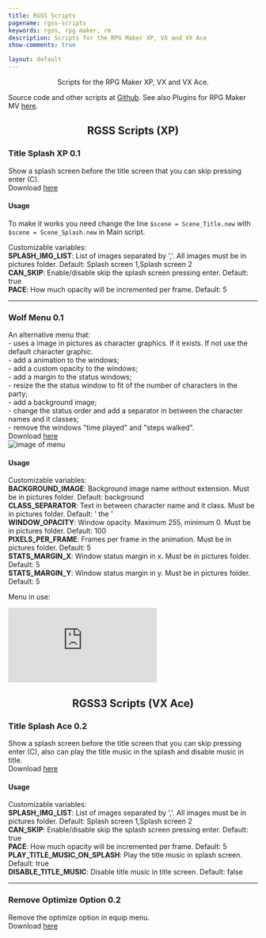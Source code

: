 ```yaml
---
title: RGSS Scripts
pagename: rgss-scripts
keywords: rgss, rpg maker, rm
description: Scripts for the RPG Maker XP, VX and VX Ace
show-comments: true

layout: default
---
```

<p align="center">Scripts for the RPG Maker XP, VX and VX Ace.</p>

Source code and other scripts at [Github](https://github.com/HermesPasser/RGSS-Scripts). See also Plugins for RPG Maker MV [here]({{site.url}}/{{site.baseurl}}p/mv-plugins).

<!--
================
Add systems too
================
-->

<h2 align="center">RGSS Scripts (XP)</h2>

### Title Splash XP 0.1
Show a splash screen before the title screen that you can skip pressing enter (C).  
Download [here](https://github.com/HermesPasser/RGSS-Scripts/blob/master/RGSS/Hermes_Splash-XP.rb)  

#### Usage

To make it works you need change the line ``$scene = Scene_Title.new`` with ``$scene = Scene_Splash.new`` in Main script.  

Customizable variables:  
**SPLASH_IMG_LIST**: List of images separated by ','. All images must be in pictures folder. Default: Splash screen 1,Splash screen 2  
**CAN_SKIP**: Enable/disable skip the splash screen pressing enter. Default: true  
**PACE**: How much opacity will be incremented per frame. Default: 5  

---
### Wolf Menu 0.1
An alternative menu that:  
\- uses a image in pictures as character graphics. If it exists. If not use the default character graphic.  
\- add a animation to the windows;  
\- add a custom opacity to the windows;  
\- add a margin to the status windows;  
\- resize the the status window to fit of the number of characters in the party;  
\- add a background image;  
\- change the status order and add a separator in between the character names and it classes;  
\- remove the windows "time played" and "steps walked".  
Download [here](https://github.com/HermesPasser/RGSS-Scripts/blob/master/RGSS/Wolf%20Menu.rb)  
![image of menu](https://i.imgur.com/XkivRnR.png)

#### Usage

Customizable variables:  
**BACKGROUND_IMAGE**: Background image name without extension. Must be in pictures folder. Default: background  
**CLASS_SEPARATOR**: Text in between character name and it class. Must be in pictures folder. Default: ' the '  
**WINDOW_OPACITY**: Window opacity. Maximum 255, minimum 0. Must be in pictures folder. Default: 100  
**PIXELS_PER_FRAME**: Frames per frame in the animation. Must be in pictures folder. Default: 5  
**STATS_MARGIN_X**: Window status margin in x. Must be in pictures folder. Default: 5  
**STATS_MARGIN_Y**: Window status margin in y. Must be in pictures folder. Default: 5  

Menu in use:
<iframe src="https://www.youtube.com/embed/6Oq-GTXemQg" frameborder="0" allowfullscreen></iframe> 

<!-- <h2 align="center">RGSS2 Scripts (VX)</h2> -->

<h2 align="center">RGSS3 Scripts (VX Ace)</h2>

### Title Splash Ace 0.2
Show a splash screen before the title screen that you can skip pressing enter (C), also can play the title music in the splash and disable music in title.   
Download [here](https://github.com/HermesPasser/RGSS-Scripts/blob/master/RGSS3/Hermes_Splash-Ace.rb)  

#### Usage

Customizable variables:  
**SPLASH_IMG_LIST**: List of images separated by ','. All images must be in pictures folder. Default: Splash screen 1,Splash screen 2  
**CAN_SKIP**: Enable/disable skip the splash screen pressing enter. Default: true  
**PACE**: How much opacity will be incremented per frame. Default: 5  
**PLAY_TITLE_MUSIC_ON_SPLASH**: Play the title music in splash screen. Default: true  
**DISABLE_TITLE_MUSIC**: Disable title music in title screen. Default: false  

---
### Remove Optimize Option 0.2
Remove the optimize option in equip menu.   
Download [here](https://github.com/HermesPasser/RGSS-Scripts/blob/master/RGSS3/Hermes_RemoveOptimizeOption.rb)  
